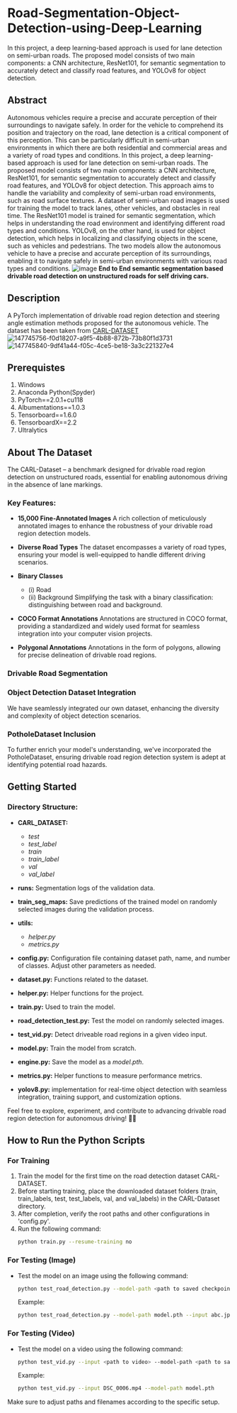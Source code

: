 # Road-Segmentation-Object-Detection-using-Deep-Learning
In this project, a deep learning-based approach is used for lane detection on semi-urban roads. The proposed model consists of two main components: a CNN architecture, ResNet101, for semantic segmentation to accurately detect and classify road features, and YOLOv8 for object detection.
## Abstract
Autonomous vehicles require a precise and accurate perception of their surroundings to
navigate safely. In order for the vehicle to comprehend its position and trajectory on the
road, lane detection is a critical component of this perception. This can be particularly
difficult in semi-urban environments in which there are both residential and commercial
areas and a variety of road types and conditions.
In this project, a deep learning-based approach is used for lane detection on semi-urban
roads. The proposed model consists of two main components: a CNN architecture,
ResNet101, for semantic segmentation to accurately detect and classify road features, and
YOLOv8 for object detection. This approach aims to handle the variability and
complexity of semi-urban road environments, such as road surface textures.
A dataset of semi-urban road images is used for training the model to track lanes, other
vehicles, and obstacles in real time. The ResNet101 model is trained for semantic
segmentation, which helps in understanding the road environment and identifying
different road types and conditions. YOLOv8, on the other hand, is used for object
detection, which helps in localizing and classifying objects in the scene, such as vehicles
and pedestrians.
The two models allow the autonomous vehicle to have a precise and accurate perception
of its surroundings, enabling it to navigate safely in semi-urban environments with
various road types and conditions.
![image](https://github.com/ImaadHasan2002/Road-Segmentation-Object-Detection-using-Deep-Learning/assets/114683650/9a63aae2-c362-48ff-bebb-01d036e5d1e6)
**End to End semantic segmentation based drivable road detection on unstructured roads for self driving cars.**
## Description
A PyTorch implementation of drivable road region detection and steering angle estimation methods proposed for the autonomous vehicle. The dataset has been taken from [CARL-DATASET](https://carl-dataset.github.io/index/)
![147745756-f0d18207-a9f5-4b88-872b-73b80f1d3731](https://github.com/ImaadHasan2002/Road-Segmentation-Object-Detection-using-Deep-Learning/assets/114683650/cb626e48-8150-4f79-a991-d1d617c2597c)
![147745840-9df41a44-f05c-4ce5-be18-3a3c221327e4](https://github.com/ImaadHasan2002/Road-Segmentation-Object-Detection-using-Deep-Learning/assets/114683650/65ff9ab9-d116-4fb4-bdcf-256395fb3d66)
## Prerequistes
1. Windows
2. Anaconda Python(Spyder)
3. PyTorch==2.0.1+cu118
4. Albumentations==1.0.3
5. Tensorboard==1.6.0
6. TensorboardX==2.2
7. Ultralytics
   
## About The Dataset

The CARL-Dataset – a benchmark designed for drivable road region detection on unstructured roads, essential for enabling autonomous driving in the absence of lane markings.

### Key Features:

- **15,000 Fine-Annotated Images**
  A rich collection of meticulously annotated images to enhance the robustness of your drivable road region detection models.

- **Diverse Road Types**
  The dataset encompasses a variety of road types, ensuring your model is well-equipped to handle different driving scenarios.

- **Binary Classes**
  - (i) Road
  - (ii) Background
  Simplifying the task with a binary classification: distinguishing between road and background.

- **COCO Format Annotations**
  Annotations are structured in COCO format, providing a standardized and widely used format for seamless integration into your computer vision projects.

- **Polygonal Annotations**
  Annotations in the form of polygons, allowing for precise delineation of drivable road regions.

### Drivable Road Segmentation

### Object Detection Dataset Integration
We have seamlessly integrated our own dataset, enhancing the diversity and complexity of object detection scenarios.

### PotholeDataset Inclusion
To further enrich your model's understanding, we've incorporated the PotholeDataset, ensuring drivable road region detection system is adept at identifying potential road hazards.

## Getting Started

### Directory Structure:

- **CARL_DATASET:**
  - *test*
  - *test_label*
  - *train*
  - *train_label*
  - *val*
  - *val_label*

- **runs:**
  Segmentation logs of the validation data.

- **train_seg_maps:**
  Save predictions of the trained model on randomly selected images during the validation process.

- **utils:**
  - *helper.py*
  - *metrics.py*

- **config.py:**
  Configuration file containing dataset path, name, and number of classes. Adjust other parameters as needed.

- **dataset.py:**
  Functions related to the dataset.

- **helper.py:**
  Helper functions for the project.

- **train.py:**
  Used to train the model.

- **road_detection_test.py:**
  Test the model on randomly selected images.

- **test_vid.py:**
  Detect driveable road regions in a given video input.

- **model.py:**
  Train the model from scratch.

- **engine.py:**
  Save the model as a *model.pth*.

- **metrics.py:**
  Helper functions to measure performance metrics.
  
- **yolov8.py:**
  implementation for real-time object detection with seamless integration, training support, and customization options.

Feel free to explore, experiment, and contribute to advancing drivable road region detection for autonomous driving! 🚗💨
## How to Run the Python Scripts

### For Training
1. Train the model for the first time on the road detection dataset CARL-DATASET.
2. Before starting training, place the downloaded dataset folders (train, train_labels, test, test_labels, val, and val_labels) in the CARL-Dataset directory.
3. After completion, verify the root paths and other configurations in 'config.py'.
4. Run the following command:
    ```bash
    python train.py --resume-training no
    ```

### For Testing (Image)
- Test the model on an image using the following command:
    ```bash
    python test_road_detection.py --model-path <path to saved checkpoint/weight file> --input <path to image>
    ```
    Example:
    ```bash
    python test_road_detection.py --model-path model.pth --input abc.jpg
    ```

### For Testing (Video)
- Test the model on a video using the following command:
    ```bash
    python test_vid.py --input <path to video> --model-path <path to saved checkpoint/weight file>
    ```
    Example:
    ```bash
    python test_vid.py --input DSC_0006.mp4 --model-path model.pth
    ```

Make sure to adjust paths and filenames according to the specific setup.
